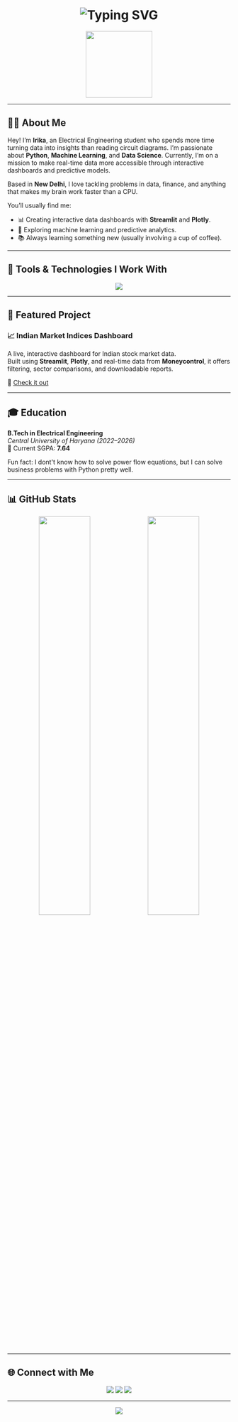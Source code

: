 <h1 align="center">
  <img src="https://readme-typing-svg.demolab.com?font=Fira+Code&weight=500&size=28&pause=1000&color=F76BC5&center=true&vCenter=true&width=700&lines=%E2%9C%A8+Hi%2C+I+am+Irika+%E2%9C%A8;Electrical+Engineering+Student+%7C+Data+Nerd;Python+%7C+Dashboards+%7C+Machine+Learning" alt="Typing SVG" />
</h1>

<p align="center">
  <img src="https://media.giphy.com/media/du3J3cXyzhj75IOgvA/giphy.gif" width="150" />
</p>

---

## 👩‍💻 About Me

Hey! I’m **Irika**, an Electrical Engineering student who spends more time turning data into insights than reading circuit diagrams. I’m passionate about **Python**, **Machine Learning**, and **Data Science**. Currently, I’m on a mission to make real-time data more accessible through interactive dashboards and predictive models.

Based in **New Delhi**, I love tackling problems in data, finance, and anything that makes my brain work faster than a CPU.

You’ll usually find me:
- 📊 Creating interactive data dashboards with **Streamlit** and **Plotly**.
- 🧠 Exploring machine learning and predictive analytics.
- 📚 Always learning something new (usually involving a cup of coffee).

---

## 🧪 Tools & Technologies I Work With

<p align="center">
  <img src="https://readme-typing-svg.demolab.com?font=Fira+Code&pause=3000&color=64F4AC&width=1000&lines=%F0%9F%90%8D+Python+++%F0%9F%A4%96+SQL+++%F0%9F%A4%A1+NumPy+++%F0%9F%93%88+Pandas+++%F0%9F%A7%A0+Scikit-Learn+++%F0%9F%A7%91%E2%80%8D%F0%9F%92%BB+TensorFlow+++%F0%9F%AA%9C+spaCy+++%F0%9F%93%9A+Tableau+++%F0%9F%93%A2+Streamlit+++%F0%9F%A7%91%E2%80%8D%F0%9F%94%A7+Git" />
</p>

---

## 🧩 Featured Project

### 📈 Indian Market Indices Dashboard  
A live, interactive dashboard for Indian stock market data.  
Built using **Streamlit**, **Plotly**, and real-time data from **Moneycontrol**, it offers filtering, sector comparisons, and downloadable reports.

🔗 [Check it out](https://github.com/irikaishani/Indian-Market-Indices-Dashboard)

---

## 🎓 Education

**B.Tech in Electrical Engineering**  
*Central University of Haryana (2022–2026)*  
📌 Current SGPA: **7.64**

Fun fact: I dont't know how to solve power flow equations, but I can solve business problems with Python pretty well.

---

## 📊 GitHub Stats

<p align="center">
  <img src="https://github-readme-stats.vercel.app/api?username=irikaishani&show_icons=true&theme=tokyonight&hide_title=true&hide_border=true" width="48%" />
  <img src="https://github-readme-streak-stats.herokuapp.com/?user=irikaishani&theme=tokyonight&hide_border=true" width="48%" />
</p>

---

## 🌐 Connect with Me

<p align="center">
  <a href="mailto:ishaniirika5@gmail.com"><img src="https://img.shields.io/badge/Gmail-D14836?style=for-the-badge&logo=gmail&logoColor=white" /></a>
  <a href="https://linkedin.com/in/iriki-ishani-828267307"><img src="https://img.shields.io/badge/LinkedIn-0A66C2?style=for-the-badge&logo=linkedin&logoColor=white" /></a>
  <a href="https://github.com/irikaishani"><img src="https://img.shields.io/badge/GitHub-121011?style=for-the-badge&logo=github&logoColor=white" /></a>
</p>

---

<p align="center">
  <img src="https://readme-typing-svg.demolab.com?font=Fira+Code&duration=4000&pause=500&color=F76BC5&center=true&vCenter=true&width=1000&lines=%F0%9F%92%96+Python+%7C+SQL+%7C+Pandas+%7C+NumPy+%7C+scikit-learn+%7C+TensorFlow+%7C+spaCy+%7C+Streamlit+%7C+Tableau+%7C+Git+%F0%9F%92%96" />
</p>

